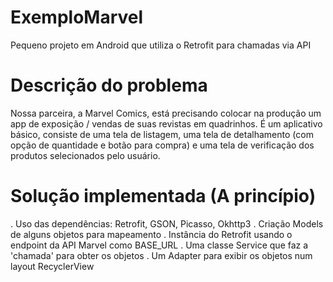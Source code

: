 # ExemploMarvel
Pequeno projeto em Android que utiliza o Retrofit para chamadas via API

# Descrição do problema
Nossa parceira, a Marvel Comics, está precisando colocar na produção um app de exposição / vendas de suas revistas em quadrinhos. É um aplicativo básico, consiste de uma tela de listagem, uma tela de detalhamento (com opção de quantidade e botão para compra) e uma tela de verificação dos produtos selecionados pelo usuário.

# Solução implementada (A princípio)
. Uso das dependências: Retrofit, GSON, Picasso, Okhttp3
. Criação Models de alguns objetos para mapeamento
. Instância do Retrofit usando o endpoint da API Marvel como BASE_URL
. Uma classe Service que faz a 'chamada' para obter os objetos
. Um Adapter para exibir os objetos num layout RecyclerView
